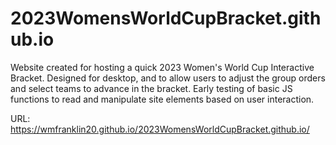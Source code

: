 # 2023WomensWorldCupBracket.github.io
Website created for hosting a quick 2023 Women's World Cup Interactive Bracket. Designed for desktop, and to allow users to adjust the group orders and select teams to advance in the bracket.
Early testing of basic JS functions to read and manipulate site elements based on user interaction.

URL:
https://wmfranklin20.github.io/2023WomensWorldCupBracket.github.io/

